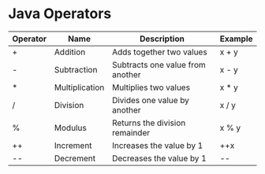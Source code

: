 # Java Operators

| Operator | Name           | Description                      | Example |
| -------- | -------------- | -------------------------------- | ------- |
| +        | Addition       | Adds together two values         | x + y   |
| -        | Subtraction    | Subtracts one value from another | x - y   |
| \*       | Multiplication | Multiplies two values            | x \* y  |
| /        | Division       | Divides one value by another     | x / y   |
| %        | Modulus        | Returns the division remainder   | x % y   |
| ++       | Increment      | Increases the value by 1         | ++x     |
| --       | Decrement      | Decreases the value by 1         | --      |
